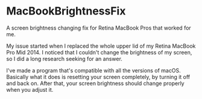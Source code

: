 # MacBookBrightnessFix
A screen brightness changing fix for Retina MacBook Pros that worked for me.

My issue started when I replaced the whole upper lid of my Retina MacBook Pro Mid 2014.
I noticed that I couldn't change the brightness of my screen, so I did a long research seeking for an answer.

I've made a program that's compatible with all the versions of macOS.
Basically what it does is resetting your screen completely, by turning it off and back on.
After that, your screen brightness should change properly when you adjust it.
